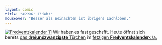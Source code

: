 ```yaml
---
layout: comic
title: "#2286: Iiieh!"
mouseover: "Besser als Weinachten ist übrigens Lachloben."
---
```


<a href="http://www.fonflatter.de/der-fetzige-fredventskalender-2011/" title="Fredventskalender 11"><img src="http://www.fonflatter.de/adv11/fredventskalender_banner.png" alt="Fredventskalender 11" /></a>
Wir haben es fast geschafft. Heute öffnet sich bereits <a href="http://www.fonflatter.de/2011/12/23/das-23-turchen" title="Fredventskalender 2011">das <strong>dreiundzwanzigste</strong> Türchen</a> im <a href="http://www.fonflatter.de/der-fetzige-fredventskalender-2011/" title="Fredventskalender 2011">fetzigen <strong>Fredventskalender</strong></a.
